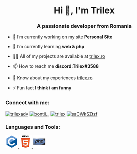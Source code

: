 <h1 align="center">Hi 👋, I'm Trilex</h1>
<h3 align="center">A passionate developer from Romania</h3>

- 🔭 I’m currently working on my site **Personal Site**

- 🌱 I’m currently learning **web & php**

- 👨‍💻 All of my projects are available at [trilex.ro](trilex.ro)

- 📫 How to reach me **discord:Trilex#3588**

- 📄 Know about my experiences [trilex.ro](trilex.ro)

- ⚡ Fun fact **I think i am funny**

<h3 align="left">Connect with me:</h3>
<p align="left">
<a href="https://twitter.com/trilexadv" target="blank"><img align="center" src="https://raw.githubusercontent.com/rahuldkjain/github-profile-readme-generator/master/src/images/icons/Social/twitter.svg" alt="trilexadv" height="30" width="40" /></a>
<a href="https://instagram.com/bontii._" target="blank"><img align="center" src="https://raw.githubusercontent.com/rahuldkjain/github-profile-readme-generator/master/src/images/icons/Social/instagram.svg" alt="bontii._" height="30" width="40" /></a>
<a href="https://www.youtube.com/c/trilex" target="blank"><img align="center" src="https://raw.githubusercontent.com/rahuldkjain/github-profile-readme-generator/master/src/images/icons/Social/youtube.svg" alt="trilex" height="30" width="40" /></a>
<a href="https://discord.gg/saCWkSZtzf" target="blank"><img align="center" src="https://raw.githubusercontent.com/rahuldkjain/github-profile-readme-generator/master/src/images/icons/Social/discord.svg" alt="saCWkSZtzf" height="30" width="40" /></a>
</p>

<h3 align="left">Languages and Tools:</h3>
<p align="left"> <a href="https://www.cprogramming.com/" target="_blank" rel="noreferrer"> <img src="https://raw.githubusercontent.com/devicons/devicon/master/icons/c/c-original.svg" alt="c" width="40" height="40"/> </a> <a href="https://www.w3.org/html/" target="_blank" rel="noreferrer"> <img src="https://raw.githubusercontent.com/devicons/devicon/master/icons/html5/html5-original-wordmark.svg" alt="html5" width="40" height="40"/> </a> <a href="https://www.php.net" target="_blank" rel="noreferrer"> <img src="https://raw.githubusercontent.com/devicons/devicon/master/icons/php/php-original.svg" alt="php" width="40" height="40"/> </a> </p>

